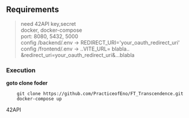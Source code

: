 ## Requirements
> need 42API key,secret  
> docker, docker-compose  
> port: 8080, 5432, 5000  
> config /backend/.env -> REDIRECT_URI='your_oauth_redirect_uri'
> config /frontend/.env -> ..VITE_URL= blabla.. &redirect_uri=your_oauth_redirect_uri&...blabla



### Execution
**goto clone foder**
```
    git clone https://github.com/PracticeofEno/FT_Transcendence.git
    docker-compose up
```

42API
